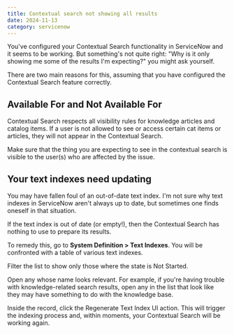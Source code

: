 ```yaml
---
title: Contextual search not showing all results
date: 2024-11-13
category: servicenow
---
```



You've configured your Contextual Search functionality in ServiceNow and it seems to be working. But something's not quite right: "Why is it only showing me some of the results I'm expecting?" you might ask yourself.

There are two main reasons for this, assuming that you have configured the Contextual Search feature correctly.

## Available For and Not Available For

Contextual Search respects all visibility rules for knowledge articles and catalog items. If a user is not allowed to see or access certain cat items or articles, they will not appear in the Contextual Search.

Make sure that the thing you are expecting to see in the contextual search is visible to the user(s) who are affected by the issue.

## Your text indexes need updating

You may have fallen foul of an out-of-date text index. I'm not sure why text indexes in ServiceNow aren't always up to date, but sometimes one finds oneself in that situation.

If the text index is out of date (or empty!), then the Contextual Search has nothing to use to prepare its results.

To remedy this, go to **System Definition > Text Indexes**. You will be confronted with a table of various text indexes.

Filter the list to show only those where the state is Not Started.

Open any whose name looks relevant. For example, if you're having trouble with knowledge-related search results, open any in the list that look like they may have something to do with the knowledge base.

Inside the record, click the Regenerate Text Index UI action. This will trigger the indexing process and, within moments, your Contextual Search will be working again.
